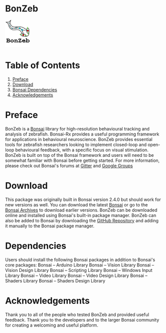 # BonZeb
![](Resources/BonZeb_Logo.png)

# Table of Contents
1. [Preface](#preface)
2. [Download](#download)
3. [Bonsai Dependencies](#dependencies)
4. [Acknowledgements](#acknowledgements)

# Preface
BonZeb is a [Bonsai](https://bonsai-rx.org/) library for high-resolution behavioural tracking and analysis of zebrafish. 
Bonsai-Rx provides a useful programming framework for applications in behavioural neuroscience. 
BonZeb provides essential tools for zebrafish researchers looking to implement closed-loop and open-loop behavioural feedback, with a specific focus on visual stimulation.
BonZeb is built on top of the Bonsai framework and users will need to be somewhat familiar with Bonsai before getting started.
For more information, please check out Bonsai's forums at [Gitter](https://gitter.im/bonsai-rx/Lobby) and [Google Groups](https://groups.google.com/forum/#!forum/bonsai-users)

# Download
This package was originally built in Bonsai version 2.4.0 but should work for new versions as well. 
You can download the latest [Bonsai](https://bonsai-rx.org/docs/installation/) or go to the [Bonsai Archives](https://bitbucket.org/horizongir/bonsai) to download earlier versions.
BonZeb can be downloaded online and installed using Bonsai's built-in package manager. BonZeb can also be added to Bonsai by downloading the [GitHub Repository](https://github.com/ncguilbeault/BonZeb) and adding it manually to the Bonsai package manager.

# Dependencies
Users should install the following Bonsai packages in addition to Bonsai's core packages: 
Bonsai – Arduino Library
Bonsai – Vision Library
Bonsai – Vision Design Library
Bonsai – Scripting Library
Bonsai – Windows Input Library
Bonsai – Video Library
Bonsai – Video Design Library
Bonsai – Shaders Library
Bonsai – Shaders Design Library

# Acknowledgements
Thank you to all of the people who tested BonZeb and provided useful feedback. Thank you to the developers and to the larger Bonsai community for creating a welcoming and useful platform. 
